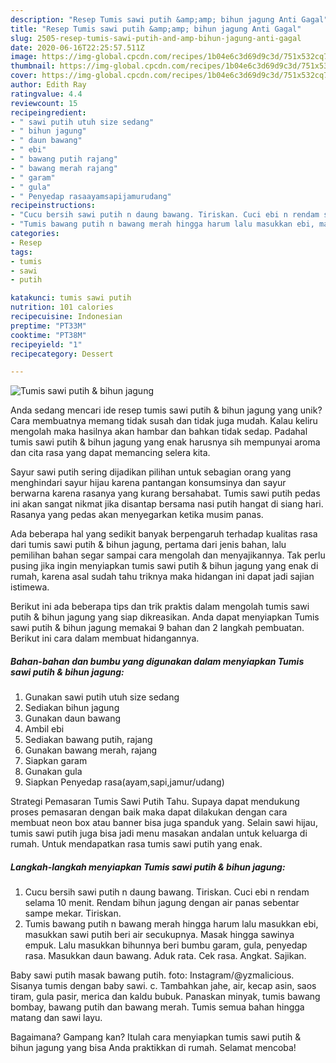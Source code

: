 ```yaml
---
description: "Resep Tumis sawi putih &amp;amp; bihun jagung Anti Gagal"
title: "Resep Tumis sawi putih &amp;amp; bihun jagung Anti Gagal"
slug: 2505-resep-tumis-sawi-putih-and-amp-bihun-jagung-anti-gagal
date: 2020-06-16T22:25:57.511Z
image: https://img-global.cpcdn.com/recipes/1b04e6c3d69d9c3d/751x532cq70/tumis-sawi-putih-bihun-jagung-foto-resep-utama.jpg
thumbnail: https://img-global.cpcdn.com/recipes/1b04e6c3d69d9c3d/751x532cq70/tumis-sawi-putih-bihun-jagung-foto-resep-utama.jpg
cover: https://img-global.cpcdn.com/recipes/1b04e6c3d69d9c3d/751x532cq70/tumis-sawi-putih-bihun-jagung-foto-resep-utama.jpg
author: Edith Ray
ratingvalue: 4.4
reviewcount: 15
recipeingredient:
- " sawi putih utuh size sedang"
- " bihun jagung"
- " daun bawang"
- " ebi"
- " bawang putih rajang"
- " bawang merah rajang"
- " garam"
- " gula"
- " Penyedap rasaayamsapijamurudang"
recipeinstructions:
- "Cucu bersih sawi putih n daung bawang. Tiriskan. Cuci ebi n rendam selama 10 menit. Rendam bihun jagung dengan air panas sebentar sampe mekar. Tiriskan."
- "Tumis bawang putih n bawang merah hingga harum lalu masukkan ebi, masukkan sawi putih beri air secukupnya. Masak hingga sawinya empuk. Lalu masukkan bihunnya beri bumbu garam, gula, penyedap rasa. Masukkan daun bawang. Aduk rata. Cek rasa. Angkat. Sajikan."
categories:
- Resep
tags:
- tumis
- sawi
- putih

katakunci: tumis sawi putih 
nutrition: 101 calories
recipecuisine: Indonesian
preptime: "PT33M"
cooktime: "PT38M"
recipeyield: "1"
recipecategory: Dessert

---
```



![Tumis sawi putih &amp; bihun jagung](https://img-global.cpcdn.com/recipes/1b04e6c3d69d9c3d/751x532cq70/tumis-sawi-putih-bihun-jagung-foto-resep-utama.jpg)

Anda sedang mencari ide resep tumis sawi putih &amp; bihun jagung yang unik? Cara membuatnya memang tidak susah dan tidak juga mudah. Kalau keliru mengolah maka hasilnya akan hambar dan bahkan tidak sedap. Padahal tumis sawi putih &amp; bihun jagung yang enak harusnya sih mempunyai aroma dan cita rasa yang dapat memancing selera kita.

Sayur sawi putih sering dijadikan pilihan untuk sebagian orang yang menghindari sayur hijau karena pantangan konsumsinya dan sayur berwarna karena rasanya yang kurang bersahabat. Tumis sawi putih pedas ini akan sangat nikmat jika disantap bersama nasi putih hangat di siang hari. Rasanya yang pedas akan menyegarkan ketika musim panas.

Ada beberapa hal yang sedikit banyak berpengaruh terhadap kualitas rasa dari tumis sawi putih &amp; bihun jagung, pertama dari jenis bahan, lalu pemilihan bahan segar sampai cara mengolah dan menyajikannya. Tak perlu pusing jika ingin menyiapkan tumis sawi putih &amp; bihun jagung yang enak di rumah, karena asal sudah tahu triknya maka hidangan ini dapat jadi sajian istimewa.


Berikut ini ada beberapa tips dan trik praktis dalam mengolah tumis sawi putih &amp; bihun jagung yang siap dikreasikan. Anda dapat menyiapkan Tumis sawi putih &amp; bihun jagung memakai 9 bahan dan 2 langkah pembuatan. Berikut ini cara dalam membuat hidangannya.

<!--inarticleads1-->

##### Bahan-bahan dan bumbu yang digunakan dalam menyiapkan Tumis sawi putih &amp; bihun jagung:

1. Gunakan  sawi putih utuh size sedang
1. Sediakan  bihun jagung
1. Gunakan  daun bawang
1. Ambil  ebi
1. Sediakan  bawang putih, rajang
1. Gunakan  bawang merah, rajang
1. Siapkan  garam
1. Gunakan  gula
1. Siapkan  Penyedap rasa(ayam,sapi,jamur/udang)


Strategi Pemasaran Tumis Sawi Putih Tahu. Supaya dapat mendukung proses pemasaran dengan baik maka dapat dilakukan dengan cara membuat neon box atau banner bisa juga spanduk yang. Selain sawi hijau, tumis sawi putih juga bisa jadi menu masakan andalan untuk keluarga di rumah. Untuk mendapatkan rasa tumis sawi putih yang enak. 

<!--inarticleads2-->

##### Langkah-langkah menyiapkan Tumis sawi putih &amp; bihun jagung:

1. Cucu bersih sawi putih n daung bawang. Tiriskan. Cuci ebi n rendam selama 10 menit. Rendam bihun jagung dengan air panas sebentar sampe mekar. Tiriskan.
1. Tumis bawang putih n bawang merah hingga harum lalu masukkan ebi, masukkan sawi putih beri air secukupnya. Masak hingga sawinya empuk. Lalu masukkan bihunnya beri bumbu garam, gula, penyedap rasa. Masukkan daun bawang. Aduk rata. Cek rasa. Angkat. Sajikan.


Baby sawi putih masak bawang putih. foto: Instagram/@yzmalicious. Sisanya tumis dengan baby sawi. c. Tambahkan jahe, air, kecap asin, saos tiram, gula pasir, merica dan kaldu bubuk. Panaskan minyak, tumis bawang bombay, bawang putih dan bawang merah. Tumis semua bahan hingga matang dan sawi layu. 

Bagaimana? Gampang kan? Itulah cara menyiapkan tumis sawi putih &amp; bihun jagung yang bisa Anda praktikkan di rumah. Selamat mencoba!
